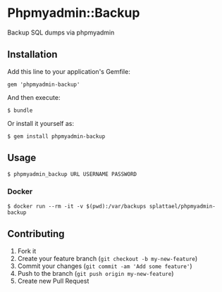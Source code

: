 # Phpmyadmin::Backup

Backup SQL dumps via phpmyadmin

## Installation

Add this line to your application's Gemfile:

    gem 'phpmyadmin-backup'

And then execute:

    $ bundle

Or install it yourself as:

    $ gem install phpmyadmin-backup

## Usage

    $ phpmyadmin_backup URL USERNAME PASSWORD

### Docker

    $ docker run --rm -it -v $(pwd):/var/backups splattael/phpmyadmin-backup

## Contributing

1. Fork it
2. Create your feature branch (`git checkout -b my-new-feature`)
3. Commit your changes (`git commit -am 'Add some feature'`)
4. Push to the branch (`git push origin my-new-feature`)
5. Create new Pull Request
